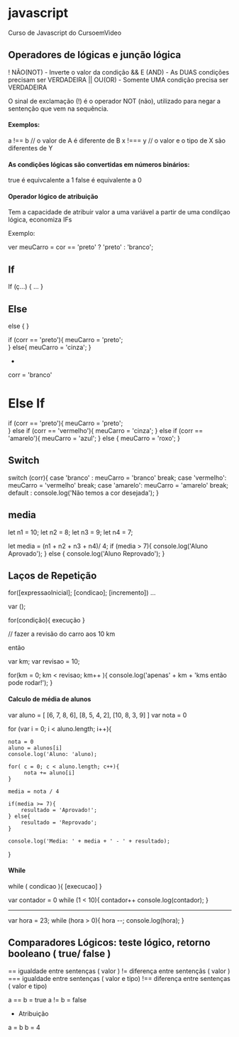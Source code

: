 # javascript
 Curso de Javascript do CursoemVideo








## Operadores de lógicas e junção lógica

!       NÃO(NOT)  - Inverte o valor da condição 
&&      E (AND)   - As DUAS condições precisam ser VERDADEIRA
||      OU(OR)    - Somente UMA condição precisa ser VERDADEIRA      


O sinal de exclamação (!) é o operador NOT (não), utilizado para negar a sentenção que vem na sequência.



#### Exemplos:

a !== b        // o valor de A é diferente de B
x !=== y       // o valor e o tipo de X são diferentes de Y  




#### As condições lógicas são convertidas em números binários:
true é equivcalente a 1
false é equivalente a 0




#### Operador lógico de atribuição

Tem a capacidade de atribuir valor a uma variável a partir de uma condilçao lógica, economiza IFs

Exemplo:

ver meuCarro = cor == 'preto' ? 'preto' : 'branco';

## If
If (ç...) {
    ...
}

## Else
else {
}

if (corr == 'preto'){
    meuCarro = 'preto';   
} else{
    meuCarro = 'cinza';
}

*
corr = 'branco'

# Else If

if (corr == 'preto'){
    meuCarro = 'preto';   
} else if (corr == 'vermelho'){
    meuCarro = 'cinza';
} else if (corr == 'amarelo'){
    meuCarro = 'azul';
} else {
    meuCarro = 'roxo';
}



## Switch

switch (corr){
    case 'branco' :
        meuCarro = 'branco'
        break;
    case 'vermelho':
        meuCarro = 'vermelho'
        break;
    case 'amarelo':
        meuCarro = 'amarelo'
        break;
    default :
        console.log('Não temos a cor desejada');
}


## media
let n1 = 10;
let n2 = 8;
let n3 = 9;
let n4 = 7;

let media = (n1 + n2 + n3 + n4)/ 4;
if (media > 7){
    console.log('Aluno Aprovado');
} else {
    console.log('Aluno Reprovado');
}



## Laços de Repetição

for([expressaoInicial]; [condicao]; [incremento])
...


var ();

for(condição){
    execução
}

// fazer a revisão do carro aos 10 km

então

var km;
var revisao = 10;

for(km = 0; km < revisao; km++ ){
    console.log('apenas' + km + 'kms então pode rodar!');
}




#### Calculo de média de alunos

var aluno = [
    [6, 7, 8, 6],
    [8, 5, 4, 2],
    [10, 8, 3, 9]
]
    var nota = 0

for (var i = 0; i < aluno.length; i++){

    nota = 0
    aluno = alunos[i]
    console.log('Aluno: 'aluno);

    for( c = 0; c < aluno.length; c++){
         nota += aluno[i]    
    }

    media = nota / 4

    if(media >= 7){
        resultado = 'Aprovado!';
    } else{
        resultado = 'Reprovado';
    }

    console.log('Media: ' + media + ' - ' + resultado);
}


#### While

while ( condicao ){
    [execucao]
}


var contador = 0
while (1 < 10){
    contador++
    console.log(contador);
}

------------------

var hora = 23;
while (hora > 0){
    hora --;
    console.log(hora);
}


## Comparadores Lógicos: teste lógico, retorno booleano ( true/ false )

==     igualdade entre sentenças ( valor )
!=     diferença entre sentençãs ( valor )
===    igualdade entre sentenças ( valor e tipo)
!==    diferença entre sentenças ( valor e tipo)

a == b = true
a != b = false

* Atribuição

a = b 
b = 4